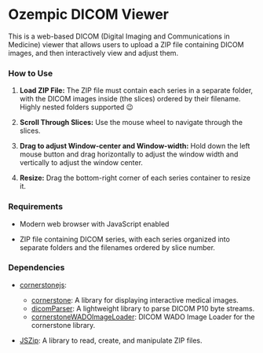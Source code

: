 
# Ozempic DICOM Viewer

This is a web-based DICOM (Digital Imaging and Communications in Medicine) viewer that allows users to upload a ZIP file containing DICOM images, and then interactively view and adjust them.

### How to Use

1. **Load ZIP File:** The ZIP file must contain each series in a separate folder, with the DICOM images inside (the slices) ordered by their filename. Highly nested folders supported 😉

2. **Scroll Through Slices:** Use the mouse wheel to navigate through the slices.

3. **Drag to adjust Window-center and Window-width:** Hold down the left mouse button and drag horizontally to adjust the window width and vertically to adjust the window center.

4. **Resize:** Drag the bottom-right corner of each series container to resize it.

### Requirements

- Modern web browser with JavaScript enabled

- ZIP file containing DICOM series, with each series organized into separate folders and the filenames ordered by slice number.

### Dependencies

- [cornerstonejs](https://github.com/cornerstonejs):
  - [cornerstone](https://github.com/cornerstonejs/cornerstone): A library for displaying interactive medical images.
  - [dicomParser](https://github.com/cornerstonejs/dicomParser): A lightweight library to parse DICOM P10 byte streams.
  - [cornerstoneWADOImageLoader](https://github.com/cornerstonejs/cornerstoneWADOImageLoader): DICOM WADO Image Loader for the cornerstone library.


- [JSZip](https://github.com/Stuk/jszip): A library to read, create, and manipulate ZIP files.
